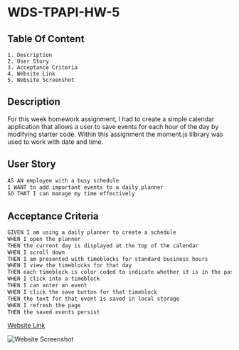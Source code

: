 # WDS-TPAPI-HW-5

## Table Of Content

    1. Description
    2. User Story
    3. Acceptance Criteria
    4. Website Link
    5. Website Screenshot

## Description
For this week homework assignment, I had to create a simple calendar application that allows a user to save events for each hour of the day by modifying starter code. Within this assignment the moment.js lilbrary was used to work with date and time. 

## User Story

```md
AS AN employee with a busy schedule
I WANT to add important events to a daily planner
SO THAT I can manage my time effectively
```

## Acceptance Criteria

```md
GIVEN I am using a daily planner to create a schedule
WHEN I open the planner
THEN the current day is displayed at the top of the calendar
WHEN I scroll down
THEN I am presented with timeblocks for standard business hours
WHEN I view the timeblocks for that day
THEN each timeblock is color coded to indicate whether it is in the past, present, or future
WHEN I click into a timeblock
THEN I can enter an event
WHEN I click the save button for that timeblock
THEN the text for that event is saved in local storage
WHEN I refresh the page
THEN the saved events persist
```
[Website Link](https://cabril87.github.io/WDS-TPAPI-HW-5/)

![Website Screenshot]()